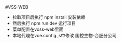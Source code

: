 #VSS-WEB

- 拉取项目后执行 npm install 安装依赖
- 然后执行 npm run dev  运行项目
- 菜单配置在voss-web里面
- 本地代理在vue.config.js中修改
国控生物-合肥分公司
